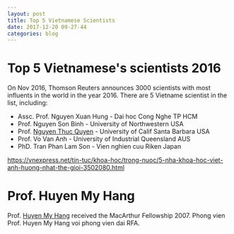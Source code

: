 ```yaml
---
layout: post
title: Top 5 Vietnamese Scientists
date: 2017-12-20 09-27-44
categories: blog
---
```


# Top 5 Vietnamese's scientists 2016

On Nov 2016, Thomson Reuters announces 3000 scientists with most influents in the world in the year 2016. There are 5 Vietname scientist in the list, including:

- Assc. Prof. Nguyen Xuan Hung - Dai hoc Cong Nghe TP HCM
- Prof. Nguyen Son Binh - University of Northwestern USA
- Prof. [Nguyen Thuc Quyen] - University of Calif Santa Barbara USA
- Prof. Vo Van Anh - University of Industrial Queensland AUS
- PhD. Tran Phan Lam Son - Vien nghien cuu Riken Japan

https://vnexpress.net/tin-tuc/khoa-hoc/trong-nuoc/5-nha-khoa-hoc-viet-anh-huong-nhat-the-gioi-3502080.html

# Prof. Huyen My Hang

Prof. [Huyen My Hang] received the MacArthur Fellowship 2007. Phong vien Prof. Huyen My Hang voi phong vien dai RFA.


[Nguyen Thuc Quyen]: https://vi.wikipedia.org/wiki/Nguy%E1%BB%85n_Th%E1%BB%A5c_Quy%C3%AAn
[Huyen My Hang]: https://vnexpress.net/tin-tuc/khoa-hoc/trong-nuoc/nhung-nha-khoa-hoc-nu-goc-viet-thanh-danh-tren-the-gioi-3551544-p7.html